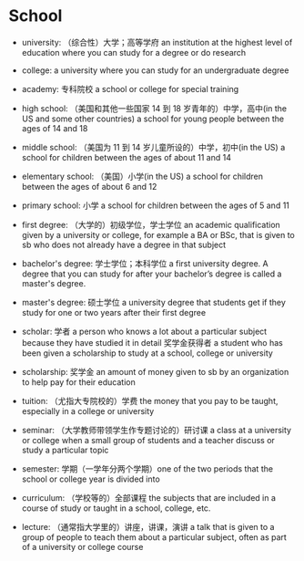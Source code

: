 # School


- university: （综合性）大学；高等学府 an institution at the highest level of education where you can study for a degree or do research
- college: a university where you can study for an undergraduate degree
- academy: 专科院校 a school or college for special training

- high school: （美国和其他一些国家 14 到 18 岁青年的）中学，高中(in the US and some other countries) a school for young people between the ages of 14 and 18
- middle school: （美国为 11 到 14 岁儿童所设的）中学，初中(in the US) a school for children between the ages of about 11 and 14
- elementary school: （美国）小学(in the US) a school for children between the ages of about 6 and 12
- primary school: 小学 a school for children between the ages of 5 and 11

- first degree: （大学的）初级学位，学士学位 an academic qualification given by a university or college, for example a BA or BSc, that is given to sb who does not already have a degree in that subject
- bachelor's degree: 学士学位；本科学位 a first university degree. A degree that you can study for after your bachelor’s degree is called a master's degree.
- master's degree: 硕士学位 a university degree that students get if they study for one or two years after their first degree



- scholar: 学者 a person who knows a lot about a particular subject because they have studied it in detail 奖学金获得者 a student who has been given a scholarship to study at a school, college or university
- scholarship: 奖学金 an amount of money given to sb by an organization to help pay for their education
- tuition: （尤指大专院校的）学费 the money that you pay to be taught, especially in a college or university


- seminar: （大学教师带领学生作专题讨论的）研讨课 a class at a university or college when a small group of students and a teacher discuss or study a particular topic

- semester: 学期（一学年分两个学期）one of the two periods that the school or college year is divided into

- curriculum: （学校等的）全部课程 the subjects that are included in a course of study or taught in a school, college, etc.
- lecture: （通常指大学里的）讲座，讲课，演讲 a talk that is given to a group of people to teach them about a particular subject, often as part of a university or college course


